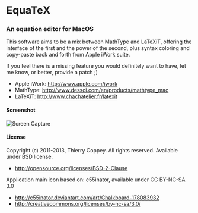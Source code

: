 # EquaTeX
### An equation editor for MacOS

This software aims to be a mix between MathType and LaTeXiT, offering
the interface of the first and the power of the second, plus syntax
coloring and copy-paste back and forth from Apple iWork suite.

If you feel there is a missing feature you would definitely want to
have, let me know, or better, provide a patch ;)

  * Apple iWork: http://www.apple.com/iwork
  * MathType: http://www.dessci.com/en/products/mathtype_mac
  * LaTeXiT: http://www.chachatelier.fr/latexit

#### Screenshot
![Screen Capture](res/ScreenCap.jpg "Screen Capture")

#### License
Copyright (c) 2011-2013, Thierry Coppey.
All rights reserved. Available under BSD license.
  * http://opensource.org/licenses/BSD-2-Clause

Application main icon based on: c55inator, available under CC BY-NC-SA 3.0
  * http://c55inator.deviantart.com/art/Chalkboard-178083932
  * http://creativecommons.org/licenses/by-nc-sa/3.0/

